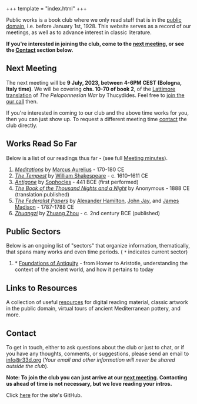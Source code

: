 +++
template = "index.html"
+++

<!-- Note no '#' level title, because that title is style independently -->

Public works is a book club where we only read stuff that is in the [public domain](https://en.wikipedia.org/wiki/Public_domain_in_the_United_States), i.e. before January 1st, 1928. This website serves as a record of our meetings, as well as to advance interest in classic literature.

**If you're interested in joining the club, come to the [next meeting](#next-meeting), or see the [Contact](#contact) section below.**

## Next Meeting

The next meeting will be **9 July, 2023, between 4-6PM CEST (Bologna, Italy time)**. We will be covering **chs. 10-70 of book 2**, of the [Lattimore translation](https://hackettpublishing.com/the-peloponnesian-war) of *The Peloponnesian War* by Thucydides. Feel free to [join the our call](https://facetime.apple.com/join#v=1&p=uTqGNhjtEe6O9U4rt4uJ3g&k=-TftWsSAUqjCMp2Sdw4xJS63m-b2T6kXHtqJKLDYW7Q) then.

If you're interested in coming to our club and the above time works for you, then you can just show up. To request a different meeting time [contact](#contact) the club directly. 

## Works Read So Far

Below is a list of our readings thus far - (see full [Meeting minutes](/minutes)).

1. [*Meditations*](https://en.wikipedia.org/wiki/Meditations) by [Marcus Aurelius](https://en.wikipedia.org/wiki/Marcus_Aurelius) - 170-180 CE
2. [*The Tempest*](https://en.wikipedia.org/wiki/The_Tempest) by [William Shakespeare](https://en.wikipedia.org/wiki/William_Shakespeare) - c. 1610–1611 CE
3. [*Antigone*](https://en.wikipedia.org/wiki/Antigone_(Sophocles_play)) by [Sophocles](https://en.wikipedia.org/wiki/Sophocles) - 441 BCE (first performed)
4. [*The Book of the Thousand Nights and a Night*](https://en.wikipedia.org/wiki/The_Book_of_the_Thousand_Nights_and_a_Night) by Anonymous - 1888 CE (translation published)
5. [*The Federalist Papers*](https://en.wikipedia.org/wiki/The_Federalist_Papers) by [Alexander Hamilton](https://en.wikipedia.org/wiki/Alexander_Hamilton), [John Jay](https://en.wikipedia.org/wiki/John_Jay), and [James Madison](https://en.wikipedia.org/wiki/James_Madison) - 1787-1788 CE
6. [*Zhuangzi*](https://en.wikipedia.org/wiki/Zhuangzi_(book)) by [Zhuang Zhou](https://en.wikipedia.org/wiki/Zhuang_Zhou) - c. 2nd century BCE (published)

## Public Sectors

Below is an ongoing list of "sectors" that organize information, thematically, that spans many works and even time periods. ( `*`  indicates current sector)

1. \* [Foundations of Antiquity](/sectors/foundations-of-antiquity) - from Homer to Aristotle, understanding the context of the ancient world, and how it pertains to today

## Links to Resources

A collection of useful [resources](/resources) for digital reading material, classic artwork in the public domain, virtual tours of ancient Mediterranean pottery, and more.


## Contact

To get in touch, either to ask questions about the club or just to chat, or if you have any thoughts, comments, or suggestions, please send an email to [info@r33d.org](mailto:info@r33d.org) (*Your email and other information will never be shared outside the club*).

**Note: To join the club you can just arrive at our [next meeting](#next-meeting). Contacting us ahead of time is not necessary, but we love reading your intros.** 

Click [here](https://github.com/asimpletune/r33d.org) for the site's GitHub.
